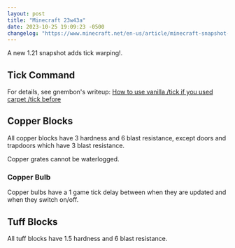 ```yaml
---
layout: post
title: "Minecraft 23w43a"
date: 2023-10-25 19:09:23 -0500
changelog: "https://www.minecraft.net/en-us/article/minecraft-snapshot-23w43a"
---
```


A new 1.21 snapshot adds tick warping!.

## Tick Command

For details, see gnembon's writeup: [How to use vanilla /tick if you used carpet /tick before](https://gist.github.com/gnembon/256538acb59eb4eeea8205aaa0905599)

## Copper Blocks

All copper blocks have 3 hardness and 6 blast resistance, except doors and trapdoors which have 3 blast resistance.

Copper grates cannot be waterlogged.

### Copper Bulb

Copper bulbs have a 1 game tick delay between when they are updated and when they switch on/off.

## Tuff Blocks

All tuff blocks have 1.5 hardness and 6 blast resistance.

